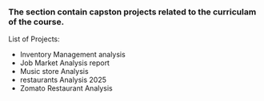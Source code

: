### The section contain capston projects related to the curriculam of the course.

List of Projects:
* Inventory Management analysis
* Job Market Analysis report
* Music store Analysis
* restaurants Analysis 2025
* Zomato Restaurant Analysis

